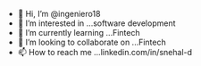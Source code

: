 - 👋 Hi, I’m @ingeniero18
- 👀 I’m interested in ...software development
- 🌱 I’m currently learning ...Fintech
- 💞️ I’m looking to collaborate on ...Fintech
- 📫 How to reach me ...linkedin.com/in/snehal-d
<!---
ingeniero18/ingeniero18 is a ✨ special ✨ repository because its `README.md` (this file) appears on your GitHub profile.
You can click the Preview link to take a look at your changes.
--->
